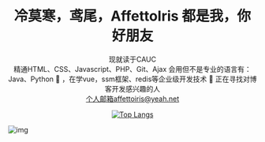 <div align='center'>
<h1>冷莫寒，鸢尾，AffettoIris 都是我，你好朋友</h1>


现就读于CAUC  
 精通HTML、CSS、Javascript、PHP、Git、Ajax
 会用但不是专业的语言有：Java、Python 
🌱 ，在学vue，ssm框架、redis等企业级开发技术
💞 正在寻找对博客开发感兴趣的人  
 个人邮箱affettoiris@yeah.net


[![Top Langs](https://github-readme-stats.vercel.app/api/top-langs/?username=AfetoIris&layout=compact)](https://github-readme-stats-ten-gilt.vercel.app)

  
</div>  

![img](https://xingqiu-tuchuang-1256524210.cos.ap-shanghai.myqcloud.com/12640/ca6c4b8726de4ff58864b2ea36c7a732.PNG)

